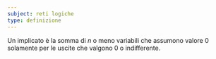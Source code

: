 ```yaml
---
subject: reti logiche
type: definizione
---
```

Un implicato è la somma di $n$ o meno variabili che assumono valore 0 solamente per le uscite che valgono 0 o indifferente.